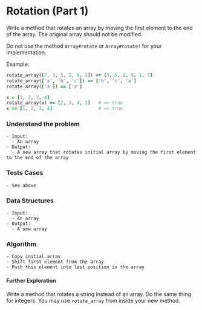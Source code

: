 # Rotation (Part 1)

Write a method that rotates an array by moving the first element to the end of the array. The original array should not be modified.

Do not use the method `Array#rotate` or `Array#rotate!` for your implementation.

Example:

```ruby
rotate_array([7, 3, 5, 2, 9, 1]) == [3, 5, 2, 9, 1, 7]
rotate_array(['a', 'b', 'c']) == ['b', 'c', 'a']
rotate_array(['a']) == ['a']

x = [1, 2, 3, 4]
rotate_array(x) == [2, 3, 4, 1]   # => true
x == [1, 2, 3, 4]                 # => true
```



### Understand the problem

```
- Input:
  - An array
- Output:
  - A new array that rotates initial array by moving the first element to the end of the array
```

### Tests Cases

```
- See above
```

### Data Structures

```
- Input:
  - An array
- Output:
  - A new array
```

### Algorithm

```
- Copy initial array
- Shift first element from the array
- Push this element into last position in the array
```



#### Further Exploration

Write a method that rotates a string instead of an array. Do the same thing for integers. You may use `rotate_array` from inside your new method.